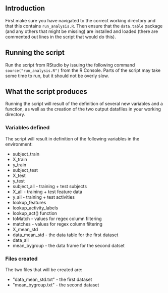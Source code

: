## Introduction

First make sure you have navigated to the correct working directory and that this contains `run_analysis.R`. Then ensure that the `data.table` package (and any others that might be missing) are installed and loaded (there are commented out lines in the script that would do this).

## Running the script

Run the script from RStudio by issuing the following command `source("run_analysis.R")` from the R Console. 
Parts of the script may take some time to run, but it should not be overly slow.

## What the script produces

Running the script will result of the definition of several new variables and a function, as well as the creation of the two output datafiles in your working directory.

### Variables defined

The script will result in definition of the following variables in the environment:
* subject_train
* X_train
* y_train
* subject_test 
* X_test 
* y_test 
* subject_all - training + test subjects
* X_all - training + test feature data
* y_all - training + test activities
* lookup_features 
* lookup_activity_labels
* lookup_act() function
* toMatch - values for regex column filtering
* matches - values for regex column filtering
* X_mean_std
* data_mean_std - the data table for the first dataset
* data_all
* mean_bygroup - the data frame for the second datset

### Files created

The two files that will be created are:
* "data_mean_std.txt" - the first dataset
* "mean_bygroup.txt" - the second dataset



